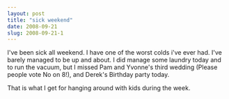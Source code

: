 ```yaml
---
layout: post
title: "sick weekend"
date: 2008-09-21
slug: 2008-09-21-1
---
```


I&apos;ve been sick all weekend.  I have one of the worst colds i&apos;ve ever had.  I&apos;ve barely managed to be up and about.  I did manage some laundry today and to run the vacuum, but I missed Pam and Yvonne&apos;s third wedding (Please people vote No on 8!), and Derek&apos;s Birthday party today.  

That is what I get for hanging around with kids  during the week.





